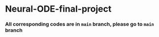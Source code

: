 # Neural-ODE-final-project
### All corresponding codes are in `main` branch, please go to `main` branch
